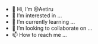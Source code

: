 - 👋 Hi, I’m @Aetiru
- 👀 I’m interested in ...
- 🌱 I’m currently learning ...
- 💞️ I’m looking to collaborate on ...
- 📫 How to reach me ...

<!---
Aetiru/Aetiru is a ✨ special ✨ repository because its `README.md` (this file) appears on your GitHub profile.
You can click the Preview link to take a look at your changes.
--->
